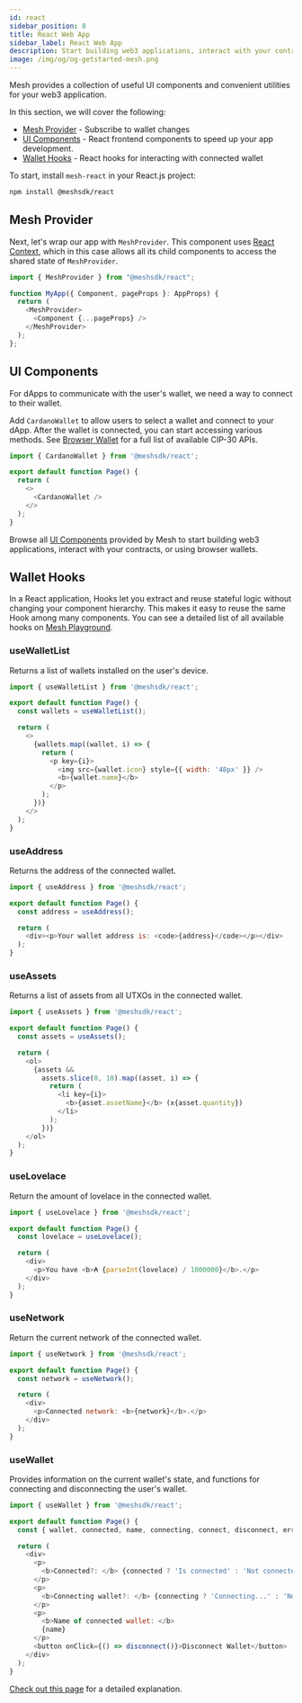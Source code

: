 ```yaml
---
id: react
sidebar_position: 8
title: React Web App
sidebar_label: React Web App
description: Start building web3 applications, interact with your contracts using your wallets.
image: /img/og/og-getstarted-mesh.png
---
```


Mesh provides a collection of useful UI components and convenient utilities for your web3 application.

In this section, we will cover the following:

- [Mesh Provider](#mesh-provider) - Subscribe to wallet changes
- [UI Components](#ui-components) - React frontend components to speed up your app development.
- [Wallet Hooks](#wallet-hooks) - React hooks for interacting with connected wallet

To start, install `mesh-react` in your React.js project:

```bash
npm install @meshsdk/react
```

## Mesh Provider

Next, let's wrap our app with `MeshProvider`. This component uses 
[React Context](https://reactjs.org/docs/context.html), which in this case allows all its child components to access the shared state of `MeshProvider`.

```javascript
import { MeshProvider } from "@meshsdk/react";

function MyApp({ Component, pageProps }: AppProps) {
  return (
    <MeshProvider>
      <Component {...pageProps} />
    </MeshProvider>
  );
};
```

## UI Components

For dApps to communicate with the user's wallet, we need a way to connect to their wallet.

Add `CardanoWallet` to allow users to select a wallet and connect to your dApp. After the wallet is connected,
you can start accessing various methods. See [Browser Wallet](https://meshjs.dev/apis/wallets/browserwallet) for a full list of available CIP-30 APIs.

```javascript
import { CardanoWallet } from '@meshsdk/react';

export default function Page() {
  return (
    <>
      <CardanoWallet />
    </>
  );
}
```

Browse all [UI Components](https://meshjs.dev/react/ui-components) provided by Mesh to start building web3 applications, interact with your contracts, or using browser wallets.

## Wallet Hooks

In a React application, Hooks let you extract and reuse stateful logic without changing your component hierarchy.
This makes it easy to reuse the same Hook among many components. You can see a detailed list of all available hooks on [Mesh Playground](https://meshjs.dev/react/wallet-hooks).

### useWalletList

Returns a list of wallets installed on the user's device.

```javascript
import { useWalletList } from '@meshsdk/react';

export default function Page() {
  const wallets = useWalletList();

  return (
    <>
      {wallets.map((wallet, i) => {
        return (
          <p key={i}>
            <img src={wallet.icon} style={{ width: '48px' }} />
            <b>{wallet.name}</b>
          </p>
        );
      })}
    </>
  );
}
```

### useAddress

Returns the address of the connected wallet.

```javascript
import { useAddress } from '@meshsdk/react';

export default function Page() {
  const address = useAddress();

  return (
    <div><p>Your wallet address is: <code>{address}</code></p></div>
  );
}
```

### useAssets

Returns a list of assets from all UTXOs in the connected wallet.

```javascript
import { useAssets } from '@meshsdk/react';

export default function Page() {
  const assets = useAssets();

  return (
    <ol>
      {assets &&
        assets.slice(0, 10).map((asset, i) => {
          return (
            <li key={i}>
              <b>{asset.assetName}</b> (x{asset.quantity})
            </li>
          );
        })}
    </ol>
  );
}
```

### useLovelace

Return the amount of lovelace in the connected wallet.

```javascript
import { useLovelace } from '@meshsdk/react';

export default function Page() {
  const lovelace = useLovelace();

  return (
    <div>
      <p>You have <b>₳ {parseInt(lovelace) / 1000000}</b>.</p>
    </div>
  );
}
```

### useNetwork

Return the current network of the connected wallet.

```javascript
import { useNetwork } from '@meshsdk/react';

export default function Page() {
  const network = useNetwork();

  return (
    <div>
      <p>Connected network: <b>{network}</b>.</p>
    </div>
  );
}
```

### useWallet

Provides information on the current wallet's state, and functions for connecting and disconnecting the user's wallet.

```javascript
import { useWallet } from '@meshsdk/react';

export default function Page() {
  const { wallet, connected, name, connecting, connect, disconnect, error } = useWallet();

  return (
    <div>
      <p>
        <b>Connected?: </b> {connected ? 'Is connected' : 'Not connected'}
      </p>
      <p>
        <b>Connecting wallet?: </b> {connecting ? 'Connecting...' : 'No'}
      </p>
      <p>
        <b>Name of connected wallet: </b>
        {name}
      </p>
      <button onClick={() => disconnect()}>Disconnect Wallet</button>
    </div>
  );
}
```

[Check out this page](https://meshjs.dev/react/wallet-hooks) for a detailed explanation.
